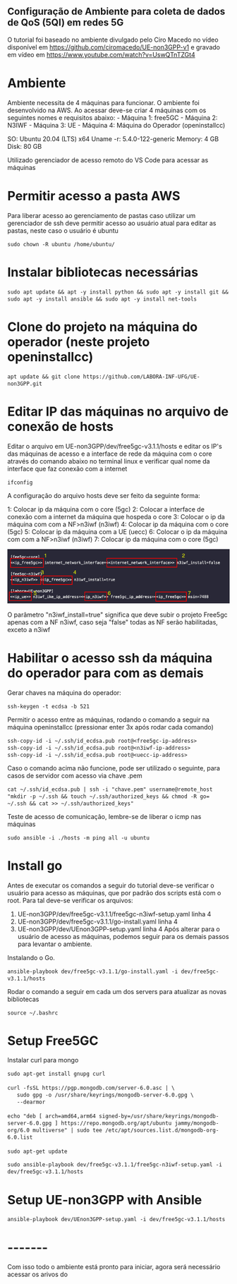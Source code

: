 ## Configuração de Ambiente para coleta de dados de QoS (5QI) em redes 5G

O tutorial foi baseado no ambiente divulgado pelo Ciro Macedo no vídeo disponível em https://github.com/ciromacedo/UE-non3GPP-v1 e gravado em vídeo em https://www.youtube.com/watch?v=UswQTnTZGt4

# Ambiente
Ambiente necessita de 4 máquinas para funcionar. O ambiente foi desenvolvido na AWS. Ao acessar deve-se criar 4 máquinas com os seguintes nomes e requisitos abaixo:
    - Máquina 1: free5GC
    - Máquina 2: N3IWF
    - Máquina 3: UE
    - Máquina 4: Máquina do Operador (openinstallcc)

SO: Ubuntu 20.04 (LTS) x64
Uname -r: 5.4.0-122-generic
Memory: 4 GB
Disk: 80 GB

Utilizado gerenciador de acesso remoto do VS Code para acessar as máquinas

# Permitir acesso a pasta AWS
Para liberar acesso ao gerenciamento de pastas caso utilizar um gerenciador de ssh deve permitir acesso ao usuário atual para editar as pastas, neste caso o usuário é ubuntu
```
sudo chown -R ubuntu /home/ubuntu/
```

# Instalar bibliotecas necessárias
```
sudo apt update && apt -y install python && sudo apt -y install git && sudo apt -y install ansible && sudo apt -y install net-tools
```

# Clone do projeto na máquina do operador (neste projeto openinstallcc)
```
apt update && git clone https://github.com/LABORA-INF-UFG/UE-non3GPP.git 
```

# Editar IP das máquinas no arquivo de conexão de hosts
Editar o arquivo em UE-non3GPP/dev/free5gc-v3.1.1/hosts e editar os IP's das máquinas de acesso e a interface de rede da máquina com o core através do comando abaixo no terminal linux e verificar qual nome da interface que faz conexão com a internet

```
ifconfig
```
A configuração do arquivo hosts deve ser feito da seguinte forma:

1: Colocar ip da máquina com o core (5gc)
2: Colocar a interface de conexão com a internet da máquina que hospeda o core
3: Colocar o ip da máquina com com a NF>n3iwf (n3iwf)
4: Colocar ip da máquina com o core (5gc)
5: Colocar ip da máquina com a UE (uecc)
6: Colocar o ip da máquina com com a NF>n3iwf (n3iwf)
7: Colocar ip da máquina com o core (5gc)

<p float="center">
    <img src="./img/hosts.png" width="800"/>
</p>
 O parâmetro "n3iwf_install=true" significa que deve subir o projeto Free5gc apenas com a NF n3iwf, caso seja "false" todas as NF serão habilitadas, exceto a n3iwf

# Habilitar o acesso ssh da máquina do operador para com as demais

Gerar chaves na máquina do operador:
```
ssh-keygen -t ecdsa -b 521
```

Permitir o acesso entre as máquinas, rodando o comando a seguir na máquina openinstallcc (pressionar enter 3x após rodar cada comando)
```
ssh-copy-id -i ~/.ssh/id_ecdsa.pub root@<free5gc-ip-address>
ssh-copy-id -i ~/.ssh/id_ecdsa.pub root@<n3iwf-ip-address>
ssh-copy-id -i ~/.ssh/id_ecdsa.pub root@<uecc-ip-address>
```
Caso o comando acima não funcione, pode ser utilizado o seguinte, para casos de servidor com acesso via chave .pem
```
cat ~/.ssh/id_ecdsa.pub | ssh -i "chave.pem" username@remote_host "mkdir -p ~/.ssh && touch ~/.ssh/authorized_keys && chmod -R go= ~/.ssh && cat >> ~/.ssh/authorized_keys"
```

Teste de acesso de comunicação, lembre-se de liberar o icmp nas máquinas
```
sudo ansible -i ./hosts -m ping all -u ubuntu
```

# Install go
Antes de executar os comandos a seguir do tutorial deve-se verificar o usuário para acesso as máquinas, que por padrão dos scripts está com o root. Para tal deve-se verificar os arquivos:
1. UE-non3GPP/dev/free5gc-v3.1.1/free5gc-n3iwf-setup.yaml linha 4
2. UE-non3GPP/dev/free5gc-v3.1.1/go-install.yaml linha 4
3. UE-non3GPP/dev/UEnon3GPP-setup.yaml linha 4
Após alterar para o usuário de acesso as máquinas, podemos seguir para os demais passos para levantar o ambiente.

Instalando o Go.
```
ansible-playbook dev/free5gc-v3.1.1/go-install.yaml -i dev/free5gc-v3.1.1/hosts
```
Rodar o comando a seguir em cada um dos servers para atualizar as novas bibliotecas
```
source ~/.bashrc
```

# Setup Free5GC
Instalar curl para mongo
```
sudo apt-get install gnupg curl

curl -fsSL https://pgp.mongodb.com/server-6.0.asc | \
   sudo gpg -o /usr/share/keyrings/mongodb-server-6.0.gpg \
   --dearmor
   
echo "deb [ arch=amd64,arm64 signed-by=/usr/share/keyrings/mongodb-server-6.0.gpg ] https://repo.mongodb.org/apt/ubuntu jammy/mongodb-org/6.0 multiverse" | sudo tee /etc/apt/sources.list.d/mongodb-org-6.0.list

sudo apt-get update
```
```
sudo ansible-playbook dev/free5gc-v3.1.1/free5gc-n3iwf-setup.yaml -i dev/free5gc-v3.1.1/hosts
```

# Setup UE-non3GPP with Ansible 
```
ansible-playbook dev/UEnon3GPP-setup.yaml -i dev/free5gc-v3.1.1/hosts
```

# -------

Com isso todo o ambiente está pronto para iniciar, agora será necessário acessar os arivos do 
